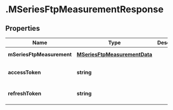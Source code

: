 # .MSeriesFtpMeasurementResponse

## Properties

Name | Type | Description | Notes
------------ | ------------- | ------------- | -------------
**mSeriesFtpMeasurement** | [**MSeriesFtpMeasurementData**](MSeriesFtpMeasurementData.md) |  | [default to undefined]
**accessToken** | **string** |  | [optional] [default to undefined]
**refreshToken** | **string** |  | [optional] [default to undefined]

